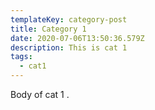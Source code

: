 ```yaml
---
templateKey: category-post
title: Category 1
date: 2020-07-06T13:50:36.579Z
description: This is cat 1
tags:
  - cat1
---
```


Body of cat 1 .
